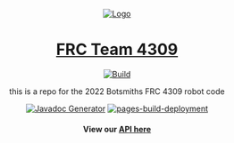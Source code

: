 <p align="center">
  <a href="https://bytebybyte.wixsite.com/botsmiths" target="_blank"><img alt="Logo" src="https://static.wixstatic.com/media/8ebff3_078a31f3d1d94ebc9f03799c35a972ed~mv2.png/v1/fill/w_400,h_318,al_c,usm_0.66_1.00_0.01/8ebff3_078a31f3d1d94ebc9f03799c35a972ed~mv2.png"></a>
</p>
<span align="center">

# [FRC Team 4309](https://bytebybyte.wixsite.com/botsmiths)
[![Build](https://github.com/4H-Botsmiths/FRC-2022/actions/workflows/build.yml/badge.svg?branch=main)](https://github.com/4H-Botsmiths/FRC-2022/actions/workflows/build.yml)

this is a repo for the 2022 Botsmiths FRC 4309 robot code

[![Javadoc Generator](https://github.com/4H-Botsmiths/FRC-2022/actions/workflows/javadoc.yml/badge.svg)](https://github.com/4H-Botsmiths/FRC-2022/actions/workflows/javadoc.yml)
[![pages-build-deployment](https://github.com/4H-Botsmiths/FRC-2022/actions/workflows/pages/pages-build-deployment/badge.svg)](https://github.com/4H-Botsmiths/FRC-2022/actions/workflows/pages/pages-build-deployment)

#### View our [API here](https://4h-botsmiths.github.io/FRC-2022/)
  
  </span>


